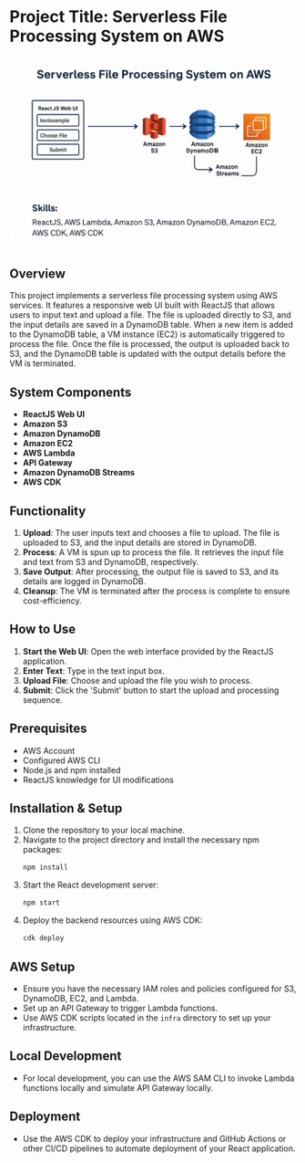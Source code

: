 # Project Title: Serverless File Processing System on AWS
![Serverless file system](serverless_file_system.png)
## Overview
This project implements a serverless file processing system using AWS services. It features a responsive web UI built with ReactJS that allows users to input text and upload a file. The file is uploaded directly to S3, and the input details are saved in a DynamoDB table. When a new item is added to the DynamoDB table, a VM instance (EC2) is automatically triggered to process the file. Once the file is processed, the output is uploaded back to S3, and the DynamoDB table is updated with the output details before the VM is terminated.

## System Components
- **ReactJS Web UI**
- **Amazon S3**
- **Amazon DynamoDB** 
- **Amazon EC2** 
- **AWS Lambda** 
- **API Gateway**
- **Amazon DynamoDB Streams**
- **AWS CDK**

## Functionality
1. **Upload**: The user inputs text and chooses a file to upload. The file is uploaded to S3, and the input details are stored in DynamoDB.
2. **Process**: A VM is spun up to process the file. It retrieves the input file and text from S3 and DynamoDB, respectively.
3. **Save Output**: After processing, the output file is saved to S3, and its details are logged in DynamoDB.
4. **Cleanup**: The VM is terminated after the process is complete to ensure cost-efficiency.

## How to Use
1. **Start the Web UI**: Open the web interface provided by the ReactJS application.
2. **Enter Text**: Type in the text input box.
3. **Upload File**: Choose and upload the file you wish to process.
4. **Submit**: Click the 'Submit' button to start the upload and processing sequence.

## Prerequisites
- AWS Account
- Configured AWS CLI
- Node.js and npm installed
- ReactJS knowledge for UI modifications

## Installation & Setup
1. Clone the repository to your local machine.
2. Navigate to the project directory and install the necessary npm packages:
   ```sh
   npm install
   ```
3. Start the React development server:
   ```sh
   npm start
   ```
4. Deploy the backend resources using AWS CDK:
   ```sh
   cdk deploy
   ```

## AWS Setup
- Ensure you have the necessary IAM roles and policies configured for S3, DynamoDB, EC2, and Lambda.
- Set up an API Gateway to trigger Lambda functions.
- Use AWS CDK scripts located in the `infra` directory to set up your infrastructure.

## Local Development
- For local development, you can use the AWS SAM CLI to invoke Lambda functions locally and simulate API Gateway locally.

## Deployment
- Use the AWS CDK to deploy your infrastructure and GitHub Actions or other CI/CD pipelines to automate deployment of your React application.
